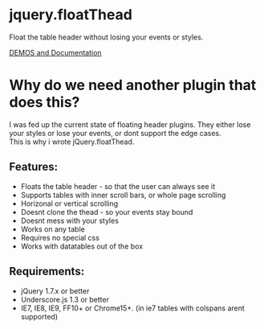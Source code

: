 jquery.floatThead
=================

Float the table header without losing your events or styles.  

[DEMOS and Documentation](http://programmingdrunk.com/floatThead/)



Why do we need another plugin that does this?
=============================================

I was fed up the current state of floating header plugins. They either lose your styles or lose your events, or dont support the edge cases.  
This is why i wrote jQuery.floatThead.

Features:
---------

-   Floats the table header - so that the user can always see it
-   Supports tables with inner scroll bars, or whole page scrolling
-   Horizonal or vertical scrolling
-   Doesnt clone the thead - so your events stay bound
-   Doesnt mess with your styles
-   Works on any table
-   Requires no special css
-   Works with datatables out of the box

Requirements:
-------------

-   jQuery 1.7.x or better
-   Underscore.js 1.3 or better
-   IE7, IE8, IE9, FF10+ or Chrome15+. (in ie7 tables with colspans arent supported)



